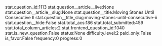 stat.question_id:1113
stat.question__article__live:None
stat.question__article__slug:None
stat.question__title:Moving Stones Until Consecutive II
stat.question__title_slug:moving-stones-until-consecutive-ii
stat.question__hide:False
stat.total_acs:186
stat.total_submitted:459
stat.total_column_articles:2
stat.frontend_question_id:1040
stat.is_new_question:False
status:None
difficulty.level:2
paid_only:False
is_favor:False
frequency:0
progress:0
